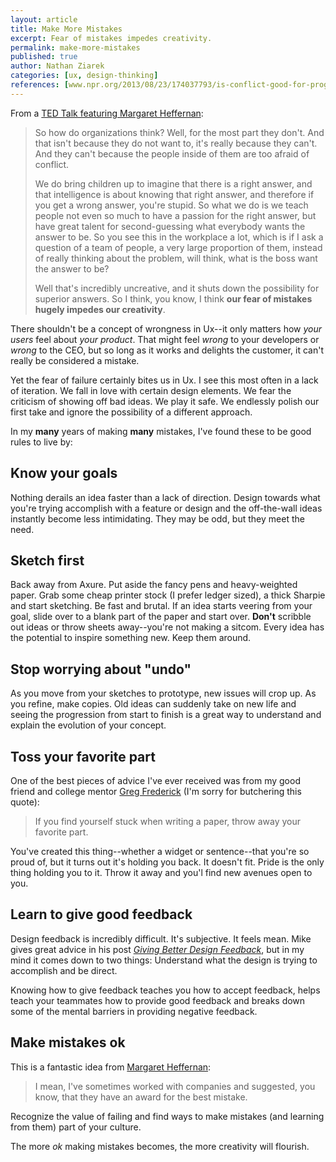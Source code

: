 ```yaml
---
layout: article
title: Make More Mistakes
excerpt: Fear of mistakes impedes creativity.
permalink: make-more-mistakes
published: true
author: Nathan Ziarek
categories: [ux, design-thinking]
references: [www.npr.org/2013/08/23/174037793/is-conflict-good-for-progress|NPR TED Radio Hour,muledesign.com/2010/12/giving-better-design-feedback|Mule Design]
---
```


From a [TED Talk featuring Margaret Heffernan][Margaret Heffernan]:

> So how do organizations think? Well, for the most part they don't. And that isn't because they do not want to, it's really because they can't. And they can't because the people inside of them are too afraid of conflict.
> 
> We do bring children up to imagine that there is a right answer, and that intelligence is about knowing that right answer, and therefore if you get a wrong answer, you're stupid. So what we do is we teach people not even so much to have a passion for the right answer, but have great talent for second-guessing what everybody wants the answer to be. So you see this in the workplace a lot, which is if I ask a question of a team of people, a very large proportion of them, instead of really thinking about the problem, will think, what is the boss want the answer to be?
>
> Well that's incredibly uncreative, and it shuts down the possibility for superior answers. So I think, you know, I think **our fear of mistakes hugely impedes our creativity**.

There shouldn't be a concept of wrongness in Ux--it only matters how *your users* feel about *your product*. That might feel *wrong* to your developers or *wrong* to the CEO, but so long as it works and delights the customer, it can't really be considered a mistake.

Yet the fear of failure certainly bites us in Ux. I see this most often in a lack of iteration. We fall in love with certain design elements. We fear the criticism of showing off bad ideas. We play it safe. We endlessly polish our first take and ignore the possibility of a different approach.

In my **many** years of making **many** mistakes, I've found these to be good rules to live by:

## Know your goals

Nothing derails an idea faster than a lack of direction. Design towards what you're trying accomplish with a feature or design and the off-the-wall ideas instantly become less intimidating. They may be odd, but they meet the need.

## Sketch first

Back away from Axure. Put aside the fancy pens and heavy-weighted paper. Grab some cheap printer stock (I prefer ledger sized), a thick Sharpie and start sketching. Be fast and brutal. If an idea starts veering from your goal, slide over to a blank part of the paper and start over. **Don't** scribble out ideas or throw sheets away--you're not making a sitcom. Every idea has the potential to inspire something new. Keep them around.

## Stop worrying about "undo"

As you move from your sketches to prototype, new issues will crop up. As you refine, make copies. Old ideas can suddenly take on new life and seeing the progression from start to finish is a great way to understand and explain the evolution of your concept.

## Toss your favorite part

One of the best pieces of advice I've ever received was from my good friend and college mentor [Greg Frederick] (I'm sorry for butchering this quote):

> If you find yourself stuck when writing a paper, throw away your favorite part.

You've created this thing--whether a widget or sentence--that you're so proud of, but it turns out it's holding you back. It doesn't fit. Pride is the only thing holding you to it. Throw it away and you'l find new avenues open to you.

## Learn to give good feedback

Design feedback is incredibly difficult. It's subjective. It feels mean. Mike gives great advice in his post *[Giving Better Design Feedback]*, but in my mind it comes down to two things: Understand what the design is trying to accomplish and be direct.

Knowing how to give feedback teaches you how to accept feedback, helps teach your teammates how to provide good feedback and breaks down some of the mental barriers in providing negative feedback.

## Make mistakes ok

This is a fantastic idea from [Margaret Heffernan]:

> I mean, I've sometimes worked with companies and suggested, you know, that they have an award for the best mistake.

Recognize the value of failing and find ways to make mistakes (and learning from them) part of your culture.

The more *ok* making mistakes becomes, the more creativity will flourish.


[Margaret Heffernan]: http://www.npr.org/templates/transcript/transcript.php?storyId=174037793
[Greg Frederick]: https://www.linkedin.com/profile/view?id=22298881
[Giving Better Design Feedback]: http://muledesign.com/2010/12/giving-better-design-feedback/